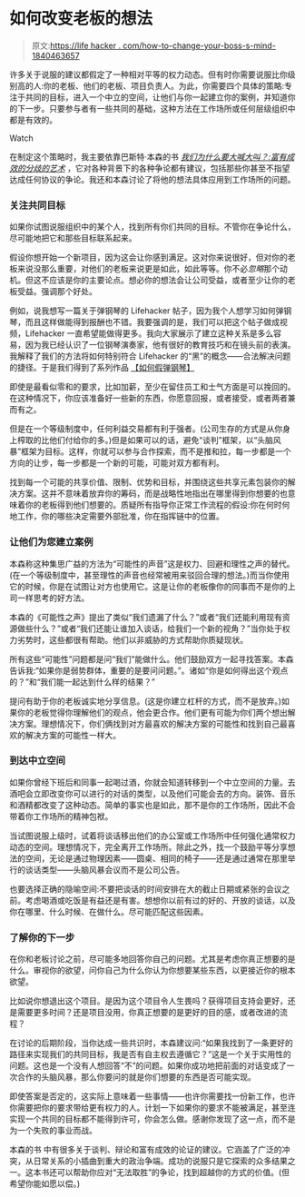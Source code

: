 # 如何改变老板的想法

> 原文:[https://life hacker . com/how-to-change-your-boss-s-mind-1840463657](https://lifehacker.com/how-to-change-your-boss-s-mind-1840463657)

许多关于说服的建议都假定了一种相对平等的权力动态。但有时你需要说服比你级别高的人:你的老板、他们的老板、项目负责人。为此，你需要四个具体的策略:专注于共同的目标，进入一个中立的空间，让他们与你一起建立你的案例，并知道你的下一步。只要参与者有一些共同的基础，这种方法在工作场所或任何层级组织中都是有效的。

Watch

在制定这个策略时，我主要依靠巴斯特·本森的书 [*我们为什么要大喊大叫？:富有成效的分歧的艺术*](https://busterbenson.com/whyareweyelling/) ，它对各种背景下的各种争论都有建议，包括那些你甚至不指望达成任何协议的争论。我还和本森讨论了将他的想法具体应用到工作场所的问题。

### **关注共同目标**

如果你试图说服组织中的某个人，找到所有你们共同的目标。不管你在争论什么，尽可能地把它和那些目标联系起来。

假设你想开始一个新项目，因为这会让你感到满足。这对你来说很好，但对你的老板来说没那么重要，对他们的老板来说更是如此，如此等等。你不必*忽略*那个动机。但这不应该是你的主要论点。想必你的想法会让公司受益，或者至少让你的老板受益。强调那个好处。

例如，说我想写一篇关于弹钢琴的 Lifehacker 帖子，因为我个人想学习如何弹钢琴，而且这样做能得到报酬也不错。我要强调的是，我们可以把这个帖子做成视频，Lifehacker 一直希望能做得更多。我向大家展示了建立这种关系是多么容易，因为我已经认识了一位钢琴演奏家，他有很好的教育技巧和在镜头前的表演。我解释了我们的方法将如何特别符合 Lifehacker 的“黑”的概念——合法解决问题的捷径。于是我们得到了系列作品 [【如何假弹钢琴】](https://lifehacker.com/how-to-fake-playing-piano-lesson-1-1819456727)

即使是最看似零和的要求，比如加薪，至少在留住员工和士气方面是可以挽回的。在这种情况下，你应该准备好一些新的东西，你愿意回报，或者接受，或者两者兼而有之。

但是在一个等级制度中，任何利益交易都有利于强者。(公司生存的方式是从你身上榨取的比他们付给你的多。)但是如果可以的话，避免“谈判”框架，以“头脑风暴”框架为目标。这样，你就可以参与合作探索，而不是推和拉，每一步都是一个方向的让步，每一步都是一个新的可能，可能对双方都有利。

找到每一个可能的共享价值、限制、优势和目标，并围绕这些共享元素包装你的解决方案。这并不意味着放弃你的筹码，而是战略性地指出在哪里得到你想要的也意味着你的老板得到他们想要的。质疑所有指导你正常工作流程的假设:你在何时何地工作，你的哪些决定需要外部批准，你在指挥链中的位置。

### **让他们为您建立案例**

本森称这种集思广益的方法为“可能性的声音”这是权力、回避和理性之声的替代。(在一个等级制度中，甚至理性的声音也经常被用来驳回合理的想法。)而当你使用它的时候，你是在试图让对方也使用它。这是让你的老板像你的同事而不是你的上司一样思考的好方法。

本森的《可能性之声》提出了类似“我们遗漏了什么？”或者“我们还能利用现有资源做些什么？”或者“我们还能让谁加入谈话，给我们一个新的视角？”当你处于权力劣势时，这些都很有帮助。他们以非威胁的方式帮助你质疑现状。

所有这些“可能性”问题都是问“我们”能做什么。他们鼓励双方一起寻找答案。本森告诉我:“如果你是弱势群体，重要的是要问问题。”。诸如“你是如何得出这个观点的？”和“我们能一起达到什么样的结果？”

提问有助于你的老板诚实地分享信息。(这是你建立杠杆的方式，而不是放弃。)如果你的老板觉得你理解他们的观点，他会更合作。他们更有可能为你们两个想出解决方案。理想情况下，你们俩找到对方最喜欢的解决方案的可能性和找到自己最喜欢的解决方案的可能性一样大。

### **到达中立空间**

如果你曾经下班后和同事一起喝过酒，你就会知道转移到一个中立空间的力量。去酒吧会立即改变你可以进行的对话的类型，以及他们可能会去的方向。装饰、音乐和酒精都改变了这种动态。简单的事实也是如此，那不是你的工作场所，因此不会带着你工作场所的精神包袱。

当试图说服上级时，试着将谈话移出他们的办公室或工作场所中任何强化通常权力动态的空间。理想情况下，完全离开工作场所。除此之外，找一个鼓励平等分享想法的空间，无论是通过物理因素——圆桌、相同的椅子——还是通过通常在那里举行的谈话类型——头脑风暴会议而不是公司公告。

也要选择正确的隐喻空间:不要把谈话的时间安排在大的截止日期或紧张的会议之前。考虑喝酒或吃饭是有益还是有害。想想你以前有过的好的、开放的谈话，以及你在哪里、什么时候、在做什么。尽可能匹配这些因素。

### **了解你的下一步**

在你和老板讨论之前，尽可能多地回答你自己的问题。尤其是考虑你真正想要的是什么。审视你的欲望，问你自己为什么你认为你想要某些东西，以更接近你的根本欲望。

比如说你想退出这个项目。是因为这个项目令人生畏吗？获得项目支持会更好，还是需要更多时间？还是项目没用，你真正想要的是更好的目的感，或者改进的流程？

在讨论的后期阶段，当你达成一些共识时，本森建议问:“如果我找到了一条更好的路径来实现我们的共同目标，我是否有自主权去遵循它？”这是一个关于实用性的问题。这也是一个没有人想回答“不”的问题。如果你成功地把前面的对话变成了一次合作的头脑风暴，那么你要问的就是你们想要的东西是否可能实现。

即使答案是否定的，这实际上意味着一些事情——也许你需要找一份新工作，也许你需要把你的要求带给更有权力的人。计划一下如果你的要求不能被满足，甚至连实现一个共同的目标都不能得到许可，你会怎么做。感谢你发现了这一点，而不是为一个失败的事业而战。

本森的书 中有很多关于谈判、辩论和富有成效的论证的建议。它涵盖了广泛的冲突，从日常关系的小插曲到重大的政治争端。成功的说服只是它探索的众多结果之一。这本书还可以帮助你应对“无法取胜”的争论，找到超越你的方式的价值。(但希望你能如愿以偿。)